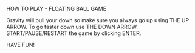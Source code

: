 HOW TO PLAY - FLOATING BALL GAME

Gravity will pull your down so make sure you always go up using THE UP ARROW. To go faster down use THE DOWN ARROW. 
START/PAUSE/RESTART the game by clicking ENTER. 

HAVE FUN!
